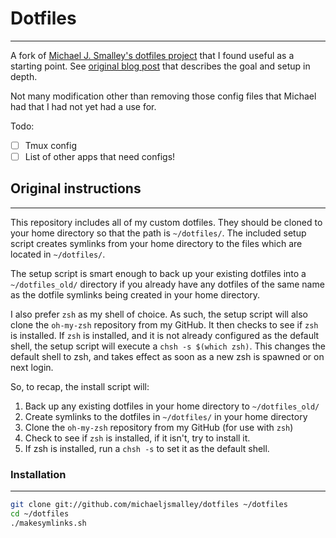 # Dotfiles
---
A fork of [Michael J. Smalley's dotfiles project](https://github.com/michaeljsmalley/dotfiles) that I found useful as a starting point. See [original blog post](http://blog.smalleycreative.com/tutorials/using-git-and-github-to-manage-your-dotfiles/) that describes the goal and setup in depth.

Not many modification other than removing those config files that Michael had that I had not yet had a use for.  

Todo:
- [ ] Tmux config
- [ ] List of other apps that need configs!

## Original instructions
---
This repository includes all of my custom dotfiles.  They should be cloned to
your home directory so that the path is `~/dotfiles/`.  The included setup
script creates symlinks from your home directory to the files which are located
in `~/dotfiles/`.

The setup script is smart enough to back up your existing dotfiles into a
`~/dotfiles_old/` directory if you already have any dotfiles of the same name as
the dotfile symlinks being created in your home directory.

I also prefer `zsh` as my shell of choice.  As such, the setup script will also
clone the `oh-my-zsh` repository from my GitHub. It then checks to see if `zsh`
is installed.  If `zsh` is installed, and it is not already configured as the
default shell, the setup script will execute a `chsh -s $(which zsh)`.  This
changes the default shell to zsh, and takes effect as soon as a new zsh is
spawned or on next login.

So, to recap, the install script will:

1. Back up any existing dotfiles in your home directory to `~/dotfiles_old/`
2. Create symlinks to the dotfiles in `~/dotfiles/` in your home directory
3. Clone the `oh-my-zsh` repository from my GitHub (for use with `zsh`)
4. Check to see if `zsh` is installed, if it isn't, try to install it.
5. If zsh is installed, run a `chsh -s` to set it as the default shell.

### Installation
---

``` bash
git clone git://github.com/michaeljsmalley/dotfiles ~/dotfiles
cd ~/dotfiles
./makesymlinks.sh
```
